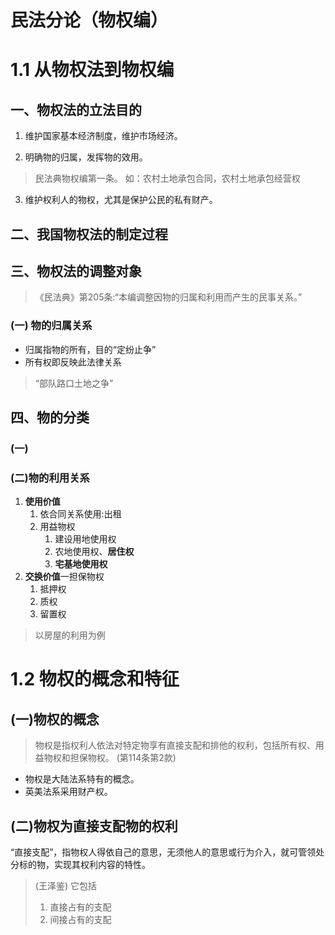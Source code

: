 # 民法分论（物权编）
# 1.1 从物权法到物权编
## 一、物权法的立法目的
1. 维护国家基本经济制度，维护市场经济。

2. 明确物的归属，发挥物的效用。
>民法典物权编第一条。
>如：农村土地承包合同，农村土地承包经营权

3. 维护权利人的物权，尤其是保护公民的私有财产。

## 二、我国物权法的制定过程
## 三、物权法的调整对象
>《民法典》第205条:“本编调整因物的归属和利用而产生的民事关系。”
### (一) 物的归属关系
- 归属指物的所有，目的“定纷止争”
- 所有权即反映此法律关系
>“部队路口土地之争”
## 四、物的分类
### (一)
### (二)物的利用关系
1. **使用价值**
   1. 依合同关系使用:出租
   2. 用益物权
       1. 建设用地使用权
       2. 农地使用权、**居住权**
       3. **宅基地使用权**
2. **交换价值**一担保物权
    1. 抵押权
    2. 质权
    3. 留置权
>以房屋的利用为例










# 1.2 物权的概念和特征
## (一)物权的概念
>物权是指权利人依法对特定物享有直接支配和排他的权利，包括所有权、用益物权和担保物权。 (第114条第2款)

- 物权是大陆法系特有的概念。
- 英美法系采用财产权。
## (二)物权为直接支配物的权利
“直接支配”，指物权人得依自己的意思，无须他人的意思或行为介入，就可管领处分标的物，实现其权利内容的特性。
>(王泽鉴) 它包括
> 1. 直接占有的支配
> 2. 间接占有的支配

>
